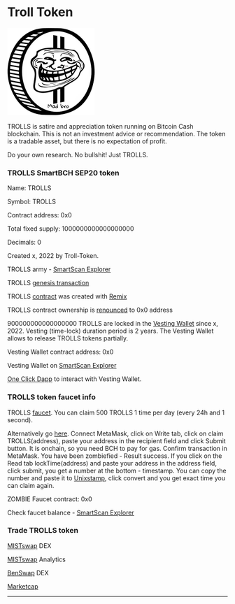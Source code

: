 # Troll Token

![TROLLS](img/logo200.png)

TROLLS is satire and appreciation token running on Bitcoin Cash blockchain. 
This is not an investment advice or recommendation. 
The token is a tradable asset, but there is no expectation of profit. 

Do your own research. No bullshit! Just TROLLS.

### TROLLS SmartBCH SEP20 token

Name: TROLLS

Symbol: TROLLS

Contract address: 0x0

Total fixed supply: 1000000000000000000

Decimals: 0

Created x, 2022 by Troll-Token.

TROLLS army - [SmartScan Explorer](https://www.smartscan.cash/address/)

TROLLS [genesis transaction](https://www.smartscan.cash/transaction/)

TROLLS [contract](https://github.com/troll-token/troll-token.github.io/blob/master/trolls/contracts/) was created with [Remix](https://remix.ethereum.org/)

TROLLS contract ownership is [renounced](https://www.smartscan.cash/transaction/) to 0x0 address

900000000000000000 TROLLS are locked in the [Vesting Wallet](https://github.com/troll-token/troll-token.github.io/blob/master/trolls/contracts/VestingWallet.sol) since x, 2022. Vesting (time-lock) duration period is 2 years. The Vesting Wallet allows to release TROLLS tokens partially.

Vesting Wallet contract address: 0x0

Vesting Wallet on [SmartScan Explorer](https://www.smartscan.cash/address/)

[One Click Dapp](https://oneclickdapp.com/scholar-prosper) to interact with Vesting Wallet.

### TROLLS token faucet info

TROLLS [faucet](https://trollsfaucet.herokuapp.com). You can claim 500 TROLLS 1 time per day (every 24h and 1 second).

Alternatively go [here](https://oneclickdapp.com/). Connect MetaMask, click on Write tab, click on claim TROLLS(address), paste your address in the recipient field and click Submit button. It is onchain, so you need BCH to pay for gas. Confirm transaction in MetaMask. You have been zombiefied - Result success. If you click on the Read tab lockTime(address) and paste your address in the address field, click submit, you get a number at the bottom - timestamp. You can copy the number and paste it to [Unixstamp](https://www.unixtimestamp.com), click convert and you get exact time you can claim again.

ZOMBIE Faucet contract: 0x0

Check faucet balance - [SmartScan Explorer](https://www.smartscan.cash/address/)

### Trade TROLLS token

[MISTswap](https://app.mistswap.fi/swap) DEX

[MISTswap](https://analytics.mistswap.fi/tokens/) Analytics

[BenSwap](https://dex.benswap.cash/#/swap) DEX

[Marketcap](https://www.marketcap.cash/token/TROLLS)

----------------------------------------------------------------------------------------------
